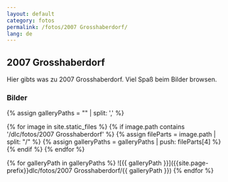```yaml
---
layout: default
category: fotos
permalink: /fotos/2007 Grosshaberdorf/
lang: de
---
```


## 2007 Grosshaberdorf

Hier gibts was zu 2007 Grosshaberdorf. Viel Spaß beim Bilder browsen.

### Bilder
{% assign galleryPaths = "" | split: ',' %}

{% for image in site.static_files %}
{% if image.path contains '/dlc/fotos/2007 Grosshaberdorf' %}
        {% assign fileParts = image.path | split: "/" %}
        {% assign galleryPaths = galleryPaths | push: fileParts[4] %}
{% endif %}
{% endfor %}

{% for galleryPath in galleryPaths %}
![{{ galleryPath }}]({{site.page-prefix}}dlc/fotos/2007 Grosshaberdorf/{{ galleryPath }})
{% endfor %}
